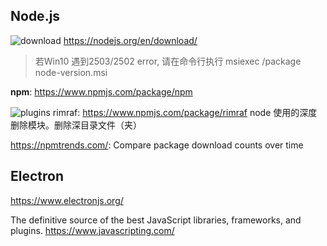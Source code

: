 ## Node.js

![download](https://gitbook07.oss-cn-hangzhou.aliyuncs.com/download.svg) https://nodejs.org/en/download/

> 若Win10 遇到2503/2502 error, 请在命令行执行 msiexec /package node-version.msi

**npm**: https://www.npmjs.com/package/npm

![plugins](https://gitbook07.oss-cn-hangzhou.aliyuncs.com/plugins.svg) rimraf: https://www.npmjs.com/package/rimraf node 使用的深度删除模块。删除深目录文件（夹）

https://npmtrends.com/: Compare package download counts over time

## Electron

https://www.electronjs.org/


The definitive source of the best
JavaScript libraries, frameworks, and plugins. https://www.javascripting.com/